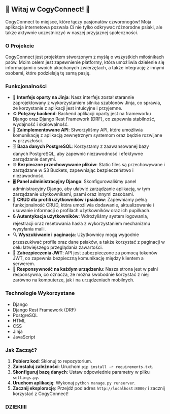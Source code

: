 ## 🐾 Witaj w CogyConnect! 🐾

CogyConnect to miejsce, które łączy pasjonatów czworonogów! Moja aplikacja internetowa pozwala Ci nie tylko odkrywać różnorodne psiaki, ale także aktywnie uczestniczyć w naszej przyjaznej społeczności.

### O Projekcie

CogyConnect jest projektem stworzonym z myślą o wszystkich miłośnikach psów. Moim celem jest zapewnienie platformy, która umożliwia dzielenie się informacjami o swoich ukochanych zwierzętach, a także integrację z innymi osobami, które podzielają tę samą pasję.

### Funkcjonalności

- 🎨 **Interfejs oparty na Jinja**: Nasz interfejs został starannie zaprojektowany z wykorzystaniem silnika szablonów Jinja, co sprawia, że korzystanie z aplikacji jest intuicyjne i przyjemne.
- ⚙️ **Potężny backend**: Backend aplikacji oparty jest na frameworku Django oraz Django Rest Framework (DRF), co zapewnia stabilność, wydajność i skalowalność.
- 📡 **Zaimplementowane API**: Stworzyliśmy API, które umożliwia komunikację z aplikacją zewnętrznym systemom oraz będzie rozwijane w przyszłości.
- 🗄️ **Baza danych PostgreSQL**: Korzystamy z zaawansowanej bazy danych PostgreSQL, aby zapewnić niezawodność i efektywne zarządzanie danymi.
- 🌐 **Bezpieczne przechowywanie plików**: Static files są przechowywane i zarządzane w S3 Buckets, zapewniając bezpieczeństwo i niezawodność.
- 🖥️ **Panel administracyjny Django**: Skonfigurowaliśmy panel administracyjny Django, aby ułatwić zarządzanie aplikacją, w tym zarządzanie użytkownikami, psami oraz innymi zasobami.
- 📝 **CRUD dla profili użytkowników i psiaków**: Zapewniamy pełną funkcjonalność CRUD, która umożliwia dodawanie, aktualizowanie i usuwanie informacji o profilach użytkowników oraz ich pupilkach.
- 🔒 **Autentykacja użytkowników**: Wdrożyliśmy system logowania, rejestracji oraz resetowania hasła z wykorzystaniem mechanizmu wysyłania maili.
- 🔍 **Wyszukiwanie i paginacja**: Użytkownicy mogą wygodnie przeszukiwać profile oraz dane psiaków, a także korzystać z paginacji w celu łatwiejszego przeglądania zawartości.
- 📄 **Zabezpieczenia JWT**: API jest zabezpieczone za pomocą tokenów JWT, co zapewnia bezpieczną komunikację między klientem a serwerem.
- 📱 **Responsywność na każdym urządzeniu**: Nasza strona jest w pełni responsywna, co oznacza, że można swobodnie korzystać z niej zarówno na komputerze, jak i na urządzeniach mobilnych.

### Technologie Wykorzystane

- Django
- Django Rest Framework (DRF)
- PostgreSQL
- HTML
- CSS
- Jinja
- JavaScript



### Jak Zacząć?

1. **Pobierz kod**: Sklonuj to repozytorium.
2. **Zainstaluj zależności**: Uruchom `pip install -r requirements.txt`.
3. **Skonfiguruj bazę danych**: Ustaw odpowiednie parametry w pliku `settings.py`.
4. **Uruchom aplikację**: Wykonaj `python manage.py runserver`.
5. **Zacznij eksplorację**: Przejdź pod adres `http://localhost:8000/` i zacznij korzystać z CogyConnect!



### DZIEKIIII
